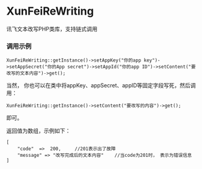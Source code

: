 # XunFeiReWriting
讯飞文本改写PHP类库，支持链式调用

### 调用示例

```
XunFeiReWriting::getInstance()->setAppKey("你的app key")->setAppSecret("你的App secret")->setAppId("你的app ID")->setContent("要改写的文本内容")->get();
```
当然， 你也可以在类中将appKey、appSecret、appID等固定字段写死，然后调用：
```
XunFeiReWriting::getInstance()->setContent("要改写的内容")->get();
```
即可。

返回值为数组，示例如下：
```
[
	"code"  =>  200,     //201表示出了故障
	"message" => "改写完成后的文本内容"    //当code为201时， 表示为错误信息
]
```

